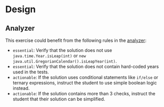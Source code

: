 # Design

## Analyzer

This exercise could benefit from the following rules in the [analyzer]:

- `essential`: Verify that the solution does not use `java.time.Year.isLeap(int)` or `new java.util.GregorianCalendar().isLeapYear(int)`.
- `essential`: Verify that the solution does not contain hard-coded years used in the tests.
- `actionable`: If the solution uses conditional statements like `if/else` or ternary expressions, instruct the student to use simple boolean logic instead.
- `actionable`: If the solution contains more than 3 checks, instruct the student that their solution can be simplified.

[analyzer]: https://github.com/exercism/java-analyzer
